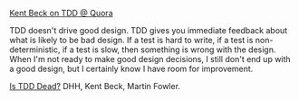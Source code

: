 [Kent Beck on TDD @ Quora](https://www.quora.com/In-Test-Driven-Development-how-do-unit-tests-help-drive-good-design/answer/Kent-Beck?srid=Vih&share=1)

TDD doesn't drive good design. TDD gives you immediate feedback about what is likely to be bad design. If a test is hard to write, if a test is non-deterministic, if a test is slow, then something is wrong with the design. When I'm not ready to make good design decisions, I still don't end up with a good design, but I certainly know I have room for improvement.

[Is TDD Dead?](https://www.youtube.com/watch?v=z9quxZsLcfo) DHH, Kent Beck, Martin Fowler.
